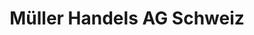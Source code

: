 ---
title: "Müller Handels AG Schweiz"
url: /delemont/mueller-handels-ag-schweiz/
shop: Drogerie
---